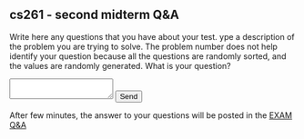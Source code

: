 ## cs261 - second midterm Q&A

Write here any questions that you have about your test.
ype a description of the problem you are trying to solve. The problem number does not help identify your question because all the questions are randomly sorted, and the values are randomly generated. What is your question?
	
   <form		
    action="https://formsubmit.co/dianmante@gmail.com"		
    method="POST"		
  >				
          <textarea name="message"></textarea>		
    <input type="hidden" name="_replyto" value="dianmante@gmail.com">	
    <input type="hidden" name="_next" value="https://datad.github.io/2ndExam/">		      
    <button type="submit">Send</button>		
  </form>


After few minutes, the answer to your questions will be posted in the [EXAM Q&A](index.md)
